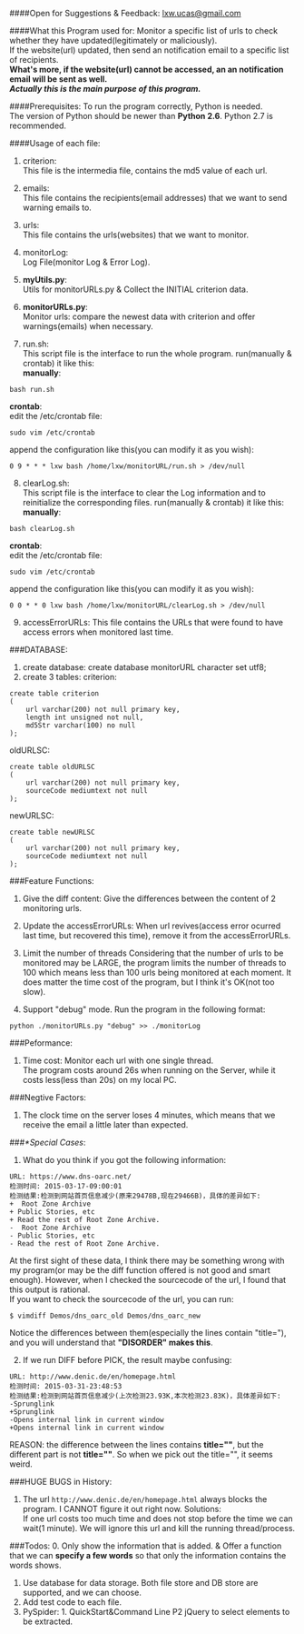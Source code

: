 ####Open for Suggestions & Feedback:
lxw.ucas@gmail.com

####What this Program used for:
Monitor a specific list of urls to check whether they have updated(legitimately or maliciously).</br>
If the website(url) updated, then send an notification email to a specific list of recipients.</br>
**What's more, if the website(url) cannot be accessed, an an notification email will be sent as well.** </br>
**_Actually this is the main purpose of this program._**</br>

####Prerequisites:
To run the program correctly, Python is needed.</br>
The version of Python should be newer than **Python 2.6**. Python 2.7 is recommended.

####Usage of each file:
1. criterion:</br>
This file is the intermedia file, contains the md5 value of each url.

2. emails:</br>
This file contains the recipients(email addresses) that we want to send warning emails to.

3. urls:</br>
This file contains the urls(websites) that we want to monitor.

4. monitorLog:</br>
Log File(monitor Log & Error Log).

5. **myUtils.py**:</br>
Utils for monitorURLs.py & Collect the INITIAL criterion data.

6. **monitorURLs.py**:</br>
Monitor urls: compare the newest data with criterion and offer warnings(emails) when necessary.

7. run.sh:</br>
This script file is the interface to run the whole program. run(manually & crontab) it like this:</br>
**manually**:</br>
 ```
 bash run.sh
 ```
**crontab**:</br>
edit the /etc/crontab file:</br>
 ```
 sudo vim /etc/crontab
 ```
append the configuration like this(you can modify it as you wish):</br>
 ```
 0 9 * * * lxw bash /home/lxw/monitorURL/run.sh > /dev/null
 ```

8. clearLog.sh:</br>
This script file is the interface to clear the Log information and to reinitialize the corresponding files. run(manually & crontab) it like this:</br>
**manually**:</br>
 ```
 bash clearLog.sh
 ```
**crontab**:</br>
edit the /etc/crontab file:</br>
 ```
 sudo vim /etc/crontab
 ```
append the configuration like this(you can modify it as you wish):</br>
 ```
 0 0 * * 0 lxw bash /home/lxw/monitorURL/clearLog.sh > /dev/null
 ```

9. accessErrorURLs:
This file contains the URLs that were found to have access errors when monitored last time.

###DATABASE:
1. create database:
create database monitorURL character set utf8;
2. create 3 tables:
criterion:</br>
```
create table criterion
(
    url varchar(200) not null primary key,
    length int unsigned not null,
    md5Str varchar(100) no null
);
```
oldURLSC:</br>
```
create table oldURLSC
(
    url varchar(200) not null primary key,
    sourceCode mediumtext not null
);
```
newURLSC:</br>
```
create table newURLSC
(
    url varchar(200) not null primary key,
    sourceCode mediumtext not null
);
```

###Feature Functions:
1. Give the diff content:
Give the differences between the content of 2 monitoring urls.

2. Update the accessErrorURLs:
When url revives(access error ocurred last time, but recovered this time), remove it from the accessErrorURLs.</br>

3. Limit the number of threads
Considering that the number of urls to be monitored may be LARGE, the program limits the number of threads to 100 which means less than 100 urls being monitored at each moment. It does matter the time cost of the program, but I think it's OK(not too slow).

4. Support "debug" mode. Run the program in the following format:
```
python ./monitorURLs.py "debug" >> ./monitorLog
```


###Peformance:
1. Time cost:
Monitor each url with one single thread. </br>
The program costs around 26s when running on the Server, while it costs less(less than 20s) on my local PC.</br>

###Negtive Factors:
1. The clock time on the server loses 4 minutes, which means that we receive the email a little later than expected.

###_*Special Cases_:
1. What do you think if you got the following information:
```
URL: https://www.dns-oarc.net/
检测时间: 2015-03-17-09:00:01
检测结果:检测到网站首页信息减少(原来29478B,现在29466B)，具体的差异如下:
+  Root Zone Archive
+ Public Stories, etc
+ Read the rest of Root Zone Archive.
-  Root Zone Archive
- Public Stories, etc
- Read the rest of Root Zone Archive.
```
At the first sight of these data, I think there may be something wrong with my program(or may be the diff function offered is not good and smart enough). However, when I checked the sourcecode of the url, I found that this output is rational.</br>
If you want to check the sourcecode of the url, you can run:
```
$ vimdiff Demos/dns_oarc_old Demos/dns_oarc_new
```
Notice the differences between them(especially the lines contain "title="), and you will understand that **"DISORDER" makes this**.</br>

2. If we run DIFF before PICK, the result maybe confusing:
```
URL: http://www.denic.de/en/homepage.html
检测时间: 2015-03-31-23:48:53
检测结果:检测到网站首页信息减少(上次检测23.93K,本次检测23.83K)，具体差异如下:
-Sprunglink
+Sprunglink
-Opens internal link in current window
+Opens internal link in current window
```
REASON: the difference between the lines contains **title=""**, but the different part is not **title=""**. So when we pick out the title="", it seems weird.


###HUGE BUGS in History:
1. The url `http://www.denic.de/en/homepage.html` always blocks the program.
I CANNOT figure it out right now.
Solutions:</br>
If one url costs too much time and does not stop before the time we can wait(1 minute). We will ignore this url and kill the running thread/process.


###Todos:
0. Only show the information that is added.
&
Offer a function that we can **specify a few words** so that only the information contains the words shows.
1. Use database for data storage. Both file store and DB store are supported, and we can choose.
2. Add test code to each file.
3. PySpider: 1. QuickStart&Command Line P2 jQuery to select elements to be extracted.
